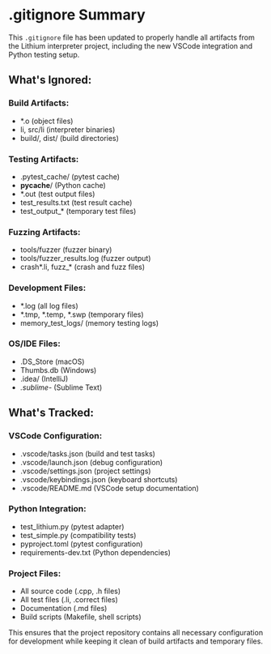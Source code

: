 # .gitignore Summary

This `.gitignore` file has been updated to properly handle all artifacts from the Lithium interpreter project, including the new VSCode integration and Python testing setup.

## What's Ignored:

### Build Artifacts:
- *.o (object files)
- li, src/li (interpreter binaries)
- build/, dist/ (build directories)

### Testing Artifacts:
- .pytest_cache/ (pytest cache)
- __pycache__/ (Python cache)
- *.out (test output files)
- test_results.txt (test result cache)
- test_output_* (temporary test files)

### Fuzzing Artifacts:
- tools/fuzzer (fuzzer binary)
- tools/fuzzer_results.log (fuzzer output)
- crash*.li, fuzz_* (crash and fuzz files)

### Development Files:
- *.log (all log files)
- *.tmp, *.temp, *.swp (temporary files)
- memory_test_logs/ (memory testing logs)

### OS/IDE Files:
- .DS_Store (macOS)
- Thumbs.db (Windows)
- .idea/ (IntelliJ)
- *.sublime-* (Sublime Text)

## What's Tracked:

### VSCode Configuration:
- .vscode/tasks.json (build and test tasks)
- .vscode/launch.json (debug configuration)
- .vscode/settings.json (project settings)
- .vscode/keybindings.json (keyboard shortcuts)
- .vscode/README.md (VSCode setup documentation)

### Python Integration:
- test_lithium.py (pytest adapter)
- test_simple.py (compatibility tests)
- pyproject.toml (pytest configuration)
- requirements-dev.txt (Python dependencies)

### Project Files:
- All source code (.cpp, .h files)
- All test files (.li, .correct files)
- Documentation (.md files)
- Build scripts (Makefile, shell scripts)

This ensures that the project repository contains all necessary configuration for development while keeping it clean of build artifacts and temporary files.
